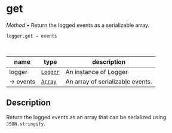 # get

_Method_ &bull; Return the logged events as a serializable array.

<pre><code>logger.get &rarr; events</code></pre>
<br>

| name | type | description |
|------|------|-------------|
|logger|[`Logger`][Logger]|An instance of Logger|
|&rarr; events|[`Array`][Array]|An array of serializable events.|


## Description

Return the logged events as an array that can be serialized using `JSON.stringify`.


[Logger]: /reference/types/logger/index.md
[Array]: https://developer.mozilla.org/en-US/docs/Web/JavaScript/Reference/Global_Objects/Array
